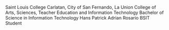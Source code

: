 Saint Louis College
Carlatan, City of San Fernando, La Union
College of Arts, Sciences, Teacher Education and Information Technology
Bachelor of Science in Information Technology
Hans Patrick Adrian Rosario
BSIT Student
